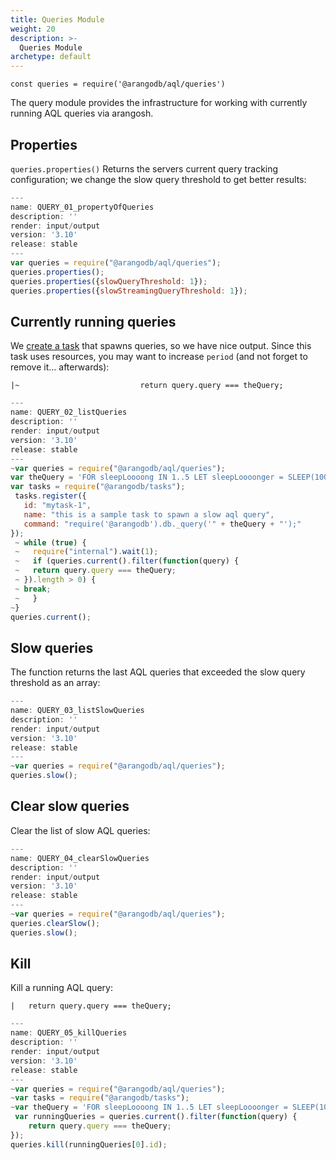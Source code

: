 ```yaml
---
title: Queries Module
weight: 20
description: >-
  Queries Module
archetype: default
---
```

`const queries = require('@arangodb/aql/queries')`

The query module provides the infrastructure for working with currently running AQL queries via arangosh.

## Properties

`queries.properties()` Returns the servers current query tracking configuration; we change the slow query threshold to get better results:

```js
---
name: QUERY_01_propertyOfQueries
description: ''
render: input/output
version: '3.10'
release: stable
---
var queries = require("@arangodb/aql/queries");
queries.properties();
queries.properties({slowQueryThreshold: 1});
queries.properties({slowStreamingQueryThreshold: 1});
```

## Currently running queries

We [create a task](tasks.md) that spawns queries, so we have nice output. Since this task
uses resources, you may want to increase `period` (and not forget to remove it... afterwards):

    |~                           return query.query === theQuery;
```js
---
name: QUERY_02_listQueries
description: ''
render: input/output
version: '3.10'
release: stable
---
~var queries = require("@arangodb/aql/queries");
var theQuery = 'FOR sleepLoooong IN 1..5 LET sleepLoooonger = SLEEP(1000) RETURN sleepLoooong';
var tasks = require("@arangodb/tasks");
 tasks.register({
   id: "mytask-1",
   name: "this is a sample task to spawn a slow aql query",
   command: "require('@arangodb').db._query('" + theQuery + "');"
});
 ~ while (true) {
 ~   require("internal").wait(1);
 ~   if (queries.current().filter(function(query) {
 ~   return query.query === theQuery;
 ~ }).length > 0) {
 ~ break;
 ~   }
~}
queries.current();
```

## Slow queries

The function returns the last AQL queries that exceeded the slow query threshold as an array:

```js
---
name: QUERY_03_listSlowQueries
description: ''
render: input/output
version: '3.10'
release: stable
---
~var queries = require("@arangodb/aql/queries");
queries.slow();
```

## Clear slow queries

Clear the list of slow AQL queries:

```js
---
name: QUERY_04_clearSlowQueries
description: ''
render: input/output
version: '3.10'
release: stable
---
~var queries = require("@arangodb/aql/queries");
queries.clearSlow();
queries.slow();
```

## Kill

Kill a running AQL query:

    |   return query.query === theQuery;
```js
---
name: QUERY_05_killQueries
description: ''
render: input/output
version: '3.10'
release: stable
---
~var queries = require("@arangodb/aql/queries");
~var tasks = require("@arangodb/tasks");
~var theQuery = 'FOR sleepLoooong IN 1..5 LET sleepLoooonger = SLEEP(1000) RETURN sleepLoooong';
 var runningQueries = queries.current().filter(function(query) {
    return query.query === theQuery;
});
queries.kill(runningQueries[0].id);
```
